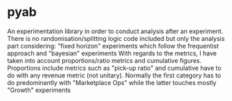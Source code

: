 # pyab
An experimentation library in order to conduct analysis after an experiment. There is no randomisation/splitting logic code included but only the analysis part considering: 
   "fixed horizon" experiments which follow the frequentist approach and
   "bayesian" experiments 
With regards to the metrics, I have taken into account proportions/ratio metrics and cumulative figures. Proportions include metrics such as "pick-up ratio" and cumulative have to do with any revenue metric (not unitary). Normally the first category has to do predominantly with "Marketplace Ops" while the latter touches mostly "Growth" experiments 
